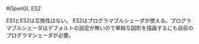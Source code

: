 #OpenGL ES2

ES1とES2は互換性はない。
ES2はプログラマブルシェーダが使える。プログラマブルシェーダはデフォルトの設定が無いので単純な図形を描画するにも自前のプログラマシェーダが必要。